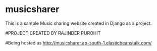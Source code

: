 # musicsharer
This is a sample Music sharing website created in Django as a project.

#PROJECT CREATED BY RAJINDER PUROHIT

#Being hosted as <a href="http://musicsharer.ap-south-1.elasticbeanstalk.com/">http://musicsharer.ap-south-1.elasticbeanstalk.com/</a>
